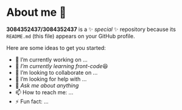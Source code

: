 # About me 👋


**3084352437/3084352437** is a ✨ _special_ ✨ repository because its `README.md` (this file) appears on your GitHub profile.

Here are some ideas to get you started:

- 🔭 I’m currently working on ...
- 🌱 *I’m currently learning front-code*😆
- 👯 I’m looking to collaborate on ...
- 🤔 I’m looking for help with ...
- 💬 *Ask me about anything*
- 📫 How to reach me: ...
- ⚡ Fun fact: ...

